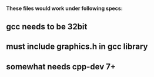 #### These files would work under following specs:
## gcc needs to be 32bit
## must include graphics.h in gcc library
## somewhat needs cpp-dev 7+
